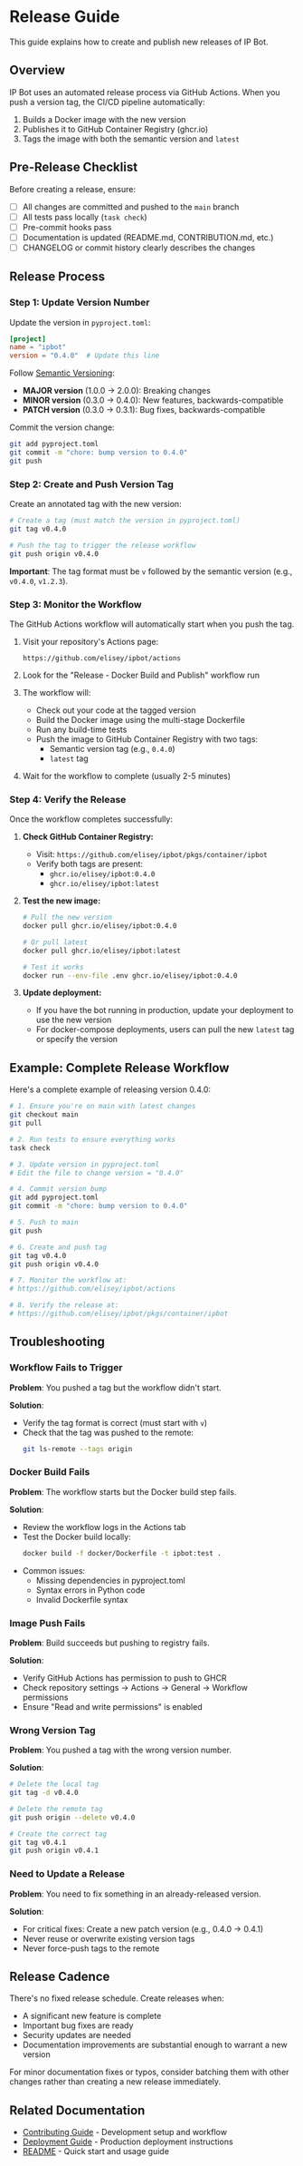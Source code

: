 # Release Guide

This guide explains how to create and publish new releases of IP Bot.

## Overview

IP Bot uses an automated release process via GitHub Actions. When you push a version tag, the CI/CD pipeline automatically:

1. Builds a Docker image with the new version
2. Publishes it to GitHub Container Registry (ghcr.io)
3. Tags the image with both the semantic version and `latest`

## Pre-Release Checklist

Before creating a release, ensure:

- [ ] All changes are committed and pushed to the `main` branch
- [ ] All tests pass locally (`task check`)
- [ ] Pre-commit hooks pass
- [ ] Documentation is updated (README.md, CONTRIBUTION.md, etc.)
- [ ] CHANGELOG or commit history clearly describes the changes

## Release Process

### Step 1: Update Version Number

Update the version in `pyproject.toml`:

```toml
[project]
name = "ipbot"
version = "0.4.0"  # Update this line
```

Follow [Semantic Versioning](https://semver.org/):
- **MAJOR version** (1.0.0 → 2.0.0): Breaking changes
- **MINOR version** (0.3.0 → 0.4.0): New features, backwards-compatible
- **PATCH version** (0.3.0 → 0.3.1): Bug fixes, backwards-compatible

Commit the version change:

```bash
git add pyproject.toml
git commit -m "chore: bump version to 0.4.0"
git push
```

### Step 2: Create and Push Version Tag

Create an annotated tag with the new version:

```bash
# Create a tag (must match the version in pyproject.toml)
git tag v0.4.0

# Push the tag to trigger the release workflow
git push origin v0.4.0
```

**Important**: The tag format must be `v` followed by the semantic version (e.g., `v0.4.0`, `v1.2.3`).

### Step 3: Monitor the Workflow

The GitHub Actions workflow will automatically start when you push the tag.

1. Visit your repository's Actions page:
   ```
   https://github.com/elisey/ipbot/actions
   ```

2. Look for the "Release - Docker Build and Publish" workflow run

3. The workflow will:
   - Check out your code at the tagged version
   - Build the Docker image using the multi-stage Dockerfile
   - Run any build-time tests
   - Push the image to GitHub Container Registry with two tags:
     - Semantic version tag (e.g., `0.4.0`)
     - `latest` tag

4. Wait for the workflow to complete (usually 2-5 minutes)

### Step 4: Verify the Release

Once the workflow completes successfully:

1. **Check GitHub Container Registry:**
   - Visit: `https://github.com/elisey/ipbot/pkgs/container/ipbot`
   - Verify both tags are present:
     - `ghcr.io/elisey/ipbot:0.4.0`
     - `ghcr.io/elisey/ipbot:latest`

2. **Test the new image:**
   ```bash
   # Pull the new version
   docker pull ghcr.io/elisey/ipbot:0.4.0

   # Or pull latest
   docker pull ghcr.io/elisey/ipbot:latest

   # Test it works
   docker run --env-file .env ghcr.io/elisey/ipbot:0.4.0
   ```

3. **Update deployment:**
   - If you have the bot running in production, update your deployment to use the new version
   - For docker-compose deployments, users can pull the new `latest` tag or specify the version

## Example: Complete Release Workflow

Here's a complete example of releasing version 0.4.0:

```bash
# 1. Ensure you're on main with latest changes
git checkout main
git pull

# 2. Run tests to ensure everything works
task check

# 3. Update version in pyproject.toml
# Edit the file to change version = "0.4.0"

# 4. Commit version bump
git add pyproject.toml
git commit -m "chore: bump version to 0.4.0"

# 5. Push to main
git push

# 6. Create and push tag
git tag v0.4.0
git push origin v0.4.0

# 7. Monitor the workflow at:
# https://github.com/elisey/ipbot/actions

# 8. Verify the release at:
# https://github.com/elisey/ipbot/pkgs/container/ipbot
```

## Troubleshooting

### Workflow Fails to Trigger

**Problem**: You pushed a tag but the workflow didn't start.

**Solution**:
- Verify the tag format is correct (must start with `v`)
- Check that the tag was pushed to the remote:
  ```bash
  git ls-remote --tags origin
  ```

### Docker Build Fails

**Problem**: The workflow starts but the Docker build step fails.

**Solution**:
- Review the workflow logs in the Actions tab
- Test the Docker build locally:
  ```bash
  docker build -f docker/Dockerfile -t ipbot:test .
  ```
- Common issues:
  - Missing dependencies in pyproject.toml
  - Syntax errors in Python code
  - Invalid Dockerfile syntax

### Image Push Fails

**Problem**: Build succeeds but pushing to registry fails.

**Solution**:
- Verify GitHub Actions has permission to push to GHCR
- Check repository settings → Actions → General → Workflow permissions
- Ensure "Read and write permissions" is enabled

### Wrong Version Tag

**Problem**: You pushed a tag with the wrong version number.

**Solution**:
```bash
# Delete the local tag
git tag -d v0.4.0

# Delete the remote tag
git push origin --delete v0.4.0

# Create the correct tag
git tag v0.4.1
git push origin v0.4.1
```

### Need to Update a Release

**Problem**: You need to fix something in an already-released version.

**Solution**:
- For critical fixes: Create a new patch version (e.g., 0.4.0 → 0.4.1)
- Never reuse or overwrite existing version tags
- Never force-push tags to the remote

## Release Cadence

There's no fixed release schedule. Create releases when:

- A significant new feature is complete
- Important bug fixes are ready
- Security updates are needed
- Documentation improvements are substantial enough to warrant a new version

For minor documentation fixes or typos, consider batching them with other changes rather than creating a new release immediately.

## Related Documentation

- [Contributing Guide](CONTRIBUTION.md) - Development setup and workflow
- [Deployment Guide](DEPLOYMENT.md) - Production deployment instructions
- [README](../README.md) - Quick start and usage guide
